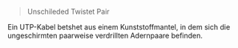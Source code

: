 > Unschileded Twistet Pair 

Ein UTP-Kabel betshet aus einem Kunststoffmantel, in dem sich die ungeschirmten paarweise verdrillten Adernpaare befinden.
